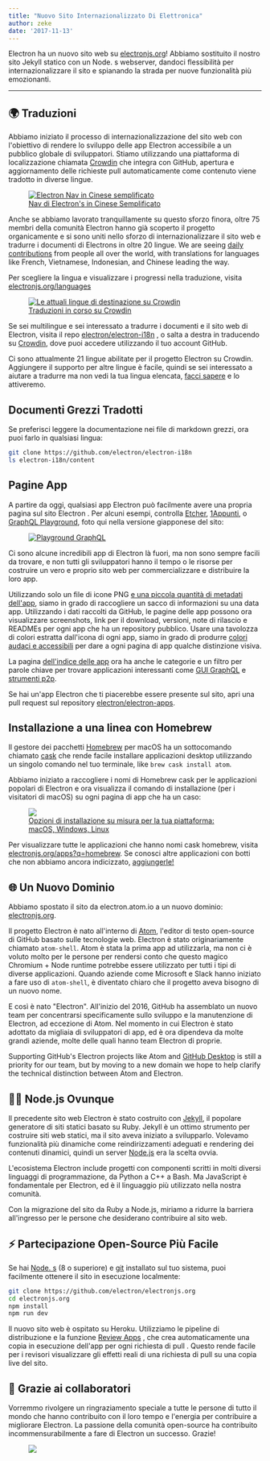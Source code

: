 ```yaml
---
title: "Nuovo Sito Internazionalizzato Di Elettronica"
author: zeke
date: '2017-11-13'
---
```


Electron ha un nuovo sito web su [electronjs.org](https://electronjs.org)! Abbiamo sostituito il nostro sito Jekyll statico con un Node. s webserver, dandoci flessibilità per internazionalizzare il sito e spianando la strada per nuove funzionalità più emozionanti.

---

## 🌍 Traduzioni

Abbiamo iniziato il processo di internazionalizzazione del sito web con l'obiettivo di rendere lo sviluppo delle app Electron accessibile a un pubblico globale di sviluppatori. Stiamo utilizzando una piattaforma di localizzazione chiamata [Crowdin](https://crowdin.com/project/electron) che integra con GitHub, apertura e aggiornamento delle richieste pull automaticamente come contenuto viene tradotto in diverse lingue.

<figure>
  <a href="https://electronjs.org/languages">
    <img src="https://user-images.githubusercontent.com/2289/32803530-a35ff774-c938-11e7-9b98-5c0cfb679d84.png" alt="Electron Nav in Cinese semplificato">
    <figcaption>Nav di Electron's in Cinese Semplificato</figcaption>
  </a>
</figure>

Anche se abbiamo lavorato tranquillamente su questo sforzo finora, oltre 75 membri della comunità Electron hanno già scoperto il progetto organicamente e si sono uniti nello sforzo di internazionalizzare il sito web e tradurre i documenti di Electrons in oltre 20 lingue. We are seeing [daily contributions](https://github.com/electron/electron-i18n/pulls?utf8=%E2%9C%93&q=is%3Apr%20author%3Aglotbot%20) from people all over the world, with translations for languages like French, Vietnamese, Indonesian, and Chinese leading the way.

Per scegliere la lingua e visualizzare i progressi nella traduzione, visita [electronjs.org/languages](https://electronjs.org/languages)

<figure>
  <a href="https://electronjs.org/languages">
    <img class="screenshot" src="https://user-images.githubusercontent.com/2289/32754734-e8e43c04-c886-11e7-9f34-f2da2bb4357b.png" alt="Le attuali lingue di destinazione su Crowdin">
    <figcaption>Traduzioni in corso su Crowdin</figcaption>
  </a>
</figure>

Se sei multilingue e sei interessato a tradurre i documenti e il sito web di Electron, visita il repo [electron/electron-i18n](https://github.com/electron/electron-i18n#readme) , o salta a destra in traducendo su [Crowdin](https://crowdin.com/project/electron), dove puoi accedere utilizzando il tuo account GitHub.

Ci sono attualmente 21 lingue abilitate per il progetto Electron su Crowdin. Aggiungere il supporto per altre lingue è facile, quindi se sei interessato a aiutare a tradurre ma non vedi la tua lingua elencata, [facci sapere](https://github.com/electron/electronjs.org/issues/new) e lo attiveremo.

## Documenti Grezzi Tradotti

Se preferisci leggere la documentazione nei file di markdown grezzi, ora puoi farlo in qualsiasi lingua:

```sh
git clone https://github.com/electron/electron-i18n
ls electron-i18n/content
```

## Pagine App

A partire da oggi, qualsiasi app Electron può facilmente avere una propria pagina sul sito Electron . Per alcuni esempi, controlla [Etcher](https://electronjs.org/apps/etcher), [1Appunti](https://electronjs.org/apps/1clipboard), o [GraphQL Playground](https://electronjs.org/apps/graphql-playground), foto qui nella versione giapponese del sito:

<figure>
  <a href="https://electronjs.org/apps/graphql-playground">
    <img class="screenshot" src="https://user-images.githubusercontent.com/2289/32871096-f5043292-ca33-11e7-8d03-a6a157aa183d.png" alt="Playground GraphQL">
  </a>
</figure>

Ci sono alcune incredibili app di Electron là fuori, ma non sono sempre facili da trovare, e non tutti gli sviluppatori hanno il tempo o le risorse per costruire un vero e proprio sito web per commercializzare e distribuire la loro app.

Utilizzando solo un file di icone PNG [e una piccola quantità di metadati dell'app](https://github.com/electron/electron-apps/blob/master/contributing.md), siamo in grado di raccogliere un sacco di informazioni su una data app. Utilizzando i dati raccolti da GitHub, le pagine delle app possono ora visualizzare screenshots, link per il download, versioni, note di rilascio e READMEs per ogni app che ha un repository pubblico. Usare una tavolozza di colori estratta dall'icona di ogni app, siamo in grado di produrre [colori audaci e accessibili](https://github.com/zeke/pick-a-good-color) per dare a ogni pagina di app qualche distinzione visiva.

La pagina [dell'indice delle app](https://electronjs.org/apps) ora ha anche le categorie e un filtro per parole chiave per trovare applicazioni interessanti come [GUI GraphQL](https://electronjs.org/apps?q=graphql) e [strumenti p2p](https://electronjs.org/apps?q=graphql).

Se hai un'app Electron che ti piacerebbe essere presente sul sito, apri una pull request sul repository [electron/electron-apps](https://github.com/electron/electron-apps).

## Installazione a una linea con Homebrew

Il gestore dei pacchetti [Homebrew](https://brew.sh) per macOS ha un sottocomando chiamato [cask](https://caskroom.github.io) che rende facile installare applicazioni desktop utilizzando un singolo comando nel tuo terminale, like `brew cask install atom`.

Abbiamo iniziato a raccogliere i nomi di Homebrew cask per le applicazioni popolari di Electron e ora visualizza il comando di installazione (per i visitatori di macOS) su ogni pagina di app che ha un caso:

<figure>
  <a href="https://electronjs.org/apps/dat">
   <img class="screenshot" src="https://user-images.githubusercontent.com/2289/32871246-c5ef6f2a-ca34-11e7-8eb4-3a5b93b91007.png">
   <figcaption>Opzioni di installazione su misura per la tua piattaforma: macOS, Windows, Linux</figcaption>
  </a>
</figure>

Per visualizzare tutte le applicazioni che hanno nomi cask homebrew, visita [electronjs.org/apps?q=homebrew](https://electronjs.org/apps?q=homebrew). Se conosci altre applicazioni con botti che non abbiamo ancora indicizzato, [aggiungerle!](https://github.com/electron/electron-apps/blob/master/contributing.md)

## 🌐 Un Nuovo Dominio

Abbiamo spostato il sito da electron.atom.io a un nuovo dominio: [electronjs.org](https://electronjs.org).

Il progetto Electron è nato all'interno di [Atom](https://atom.io), l'editor di testo open-source di GitHub basato sulle tecnologie web. Electron è stato originariamente chiamato `atom-shell`. Atom è stata la prima app ad utilizzarla, ma non ci è voluto molto per le persone per rendersi conto che questo magico Chromium + Node runtime potrebbe essere utilizzato per tutti i tipi di diverse applicazioni. Quando aziende come Microsoft e Slack hanno iniziato a fare uso di `atom-shell`, è diventato chiaro che il progetto aveva bisogno di un nuovo nome.

E così è nato "Electron". All'inizio del 2016, GitHub ha assemblato un nuovo team per concentrarsi specificamente sullo sviluppo e la manutenzione di Electron, ad eccezione di Atom. Nel momento in cui Electron è stato adottato da migliaia di sviluppatori di app, ed è ora dipendeva da molte grandi aziende, molte delle quali hanno team Electron di proprie.

Supporting GitHub's Electron projects like Atom and [GitHub Desktop](https://desktop.github.com) is still a priority for our team, but by moving to a new domain we hope to help clarify the technical distinction between Atom and Electron.

## 🐢🚀 Node.js Ovunque

Il precedente sito web Electron è stato costruito con [Jekyll](https://jekyllrb.com), il popolare generatore di siti statici basato su Ruby. Jekyll è un ottimo strumento per costruire siti web statici, ma il sito aveva iniziato a svilupparlo. Volevamo funzionalità più dinamiche come reindirizzamenti adeguati e rendering dei contenuti dinamici, quindi un server [Node.js](https://nodejs.org) era la scelta ovvia.

L'ecosistema Electron include progetti con componenti scritti in molti diversi linguaggi di programmazione, da Python a C++ a Bash. Ma JavaScript è fondamentale per Electron, ed è il linguaggio più utilizzato nella nostra comunità.

Con la migrazione del sito da Ruby a Node.js, miriamo a ridurre la barriera all'ingresso per le persone che desiderano contribuire al sito web.

## ⚡ Partecipazione Open-Source Più Facile

Se hai [Node. s](https://nodejs.org) (8 o superiore) e [git](https://git-scm.org) installato sul tuo sistema, puoi facilmente ottenere il sito in esecuzione localmente:

```sh
git clone https://github.com/electron/electronjs.org
cd electronjs.org
npm install
npm run dev
```

Il nuovo sito web è ospitato su Heroku. Utilizziamo le pipeline di distribuzione e la funzione [Review Apps](https://devcenter.heroku.com/articles/github-integration-review-apps) , che crea automaticamente una copia in esecuzione dell'app per ogni richiesta di pull . Questo rende facile per i revisori visualizzare gli effetti reali di una richiesta di pull su una copia live del sito.

## 🙏 Grazie ai collaboratori

Vorremmo rivolgere un ringraziamento speciale a tutte le persone di tutto il mondo che hanno contribuito con il loro tempo e l'energia per contribuire a migliorare Electron. La passione della comunità open-source ha contribuito incommensurabilmente a fare di Electron un successo. Grazie!

<figure>
  <img src="https://user-images.githubusercontent.com/2289/32871386-92eaa4ea-ca35-11e7-9511-a746c7fbf2c4.png">
</figure>